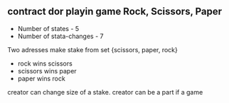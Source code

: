 ## contract dor playin game Rock, Scissors, Paper


- Number of states - 5
- Number of stata-changes - 7

Two adresses make stake from set {scissors, paper, rock}

- rock wins scissors
- scissors wins paper
- paper wins rock

creator can change size of  a  stake.
creator can be a part if a game

